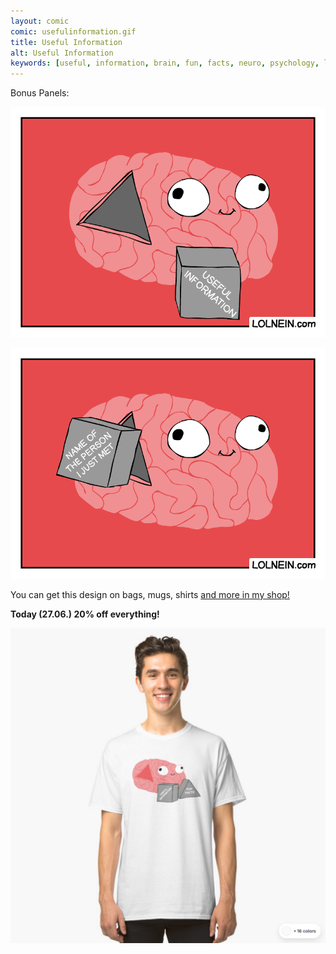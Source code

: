 ```yaml
---
layout: comic
comic: usefulinformation.gif
title: Useful Information
alt: Useful Information
keywords: [useful, information, brain, fun, facts, neuro, psychology, learning, studying, concentration]
---
```


Bonus Panels:

![Useful Information Bonus](/images/usefulinformation_bonus.gif)

![Useful Information Bonus 2](/images/usefulinformation_name.gif)


You can get this design on bags, mugs, shirts [and more in my shop!](https://www.redbubble.com/people/lolnein/works/38770548-useful-information?asc=u&p=classic-tee)

<b>Today (27.06.) 20% off everything!</b>

[![Useful Information Shirt](/images/usefulinformation_shirt2.png)](https://www.redbubble.com/people/lolnein/works/38770548-useful-information?asc=u&p=classic-tee)